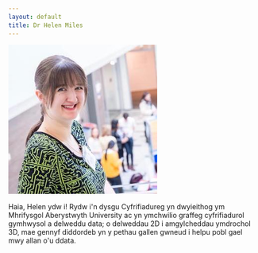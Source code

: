 ```yaml
---
layout: default
title: Dr Helen Miles
---
```


![Llun o Helen Miles yn y BCSWomen Lovelace Colloquium ym Mhrifysgol Salford, 2019](/assets/profile.jpg)

Haia, Helen ydw i! Rydw i'n dysgu Cyfrifiadureg yn dwyieithog ym Mhrifysgol Aberystwyth University ac yn ymchwilio graffeg cyfrifiadurol gymhwysol a delweddu data; o delweddau 2D i amgylcheddau ymdrochol 3D, mae gennyf diddordeb yn y pethau gallen gwneud i helpu pobl gael mwy allan o'u ddata.
